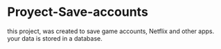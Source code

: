 # Proyect-Save-accounts
this project, was created to save game accounts, Netflix and other apps. your data is stored in a database.
